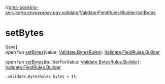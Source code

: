 //[pms-booking-service](../../../../../index.md)/[io.envoyproxy.pgv.validate](../../../index.md)/[Validate](../../index.md)/[FieldRules](../index.md)/[Builder](index.md)/[setBytes](set-bytes.md)

# setBytes

[java]\
open fun [setBytes](set-bytes.md)(value: [Validate.BytesRules](../../-bytes-rules/index.md)): [Validate.FieldRules.Builder](index.md)

open fun [setBytes](set-bytes.md)(builderForValue: [Validate.BytesRules.Builder](../../-bytes-rules/-builder/index.md)): [Validate.FieldRules.Builder](index.md)

`.validate.BytesRules bytes = 15;`